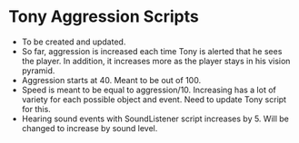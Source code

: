 # Tony Aggression Scripts

- To be created and updated.
- So far, aggression is increased each time Tony is alerted that he sees the player. In addition, it increases more as the player stays in his vision pyramid.
- Aggression starts at 40. Meant to be out of 100.
- Speed is meant to be equal to aggression/10. Increasing has a lot of variety for each possible object and event. Need to update Tony script for this.
- Hearing sound events with SoundListener script increases by 5. Will be changed to increase by sound level.
